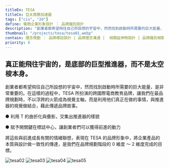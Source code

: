 ```yaml
---
titleEn: TESA
titleCn: 亞太商務加速器
tags: ["cis", "2d"]
define: 電商企業形象設計 ｜ 品牌識別設計
description: "創業者都希望飛往自己所設想的宇宙中，然而找到啟動時所需要的巨大能量，是非常重要的。在這樣的過程中，TESA所扮演的是跨國際電商教育品牌。"
thumbnail: "/projects/tesa/tesa01.webp"
contain: 理念規劃 ｜ 品牌標誌設計 | 品牌理念溝通 |  相關延伸物設計 | 品牌識別相關諮詢
priority: 6
---
```


<section>

## 真正能飛往宇宙的，是底部的巨型推進器，而不是太空梭本身。　

創業者都希望飛往自己所設想的宇宙中，然而找到啟動時所需要的巨大能量，是非常重要的。在這樣的過程中，TESA 所扮演的跨國際電商教育品牌，讓我們在最品牌規劃時，不以浮誇的火箭成為視覺主軸，而是利用他们真正在做的事情，與推進器的視覺做結合，藉此傳遞品牌故事。

● 利用 T 的曲折化與疊影，交集出推進器的樣貌

● 賦予開關鍵在標誌中心，讓創業者們可以獲得前進的動力

將這些與前進成長有關的情緒聯想，表現在 TESA 的品牌形象中，將企業產品的本質與設計做一致性的傳達，是我們在品牌規劃階段的 0 維度 ～ 2 維度完成的目標。

</section>

<section>

<img alt="tesa02" data-src="/projects/tesa/tesa02.webp" className="lazyload" />
<img alt="tesa03" data-src="/projects/tesa/tesa03.webp" className="lazyload" />
<img alt="tesa04" data-src="/projects/tesa/tesa04.webp" className="lazyload" />
<img alt="tesa05" data-src="/projects/tesa/tesa05.webp" className="lazyload" />

</section>

